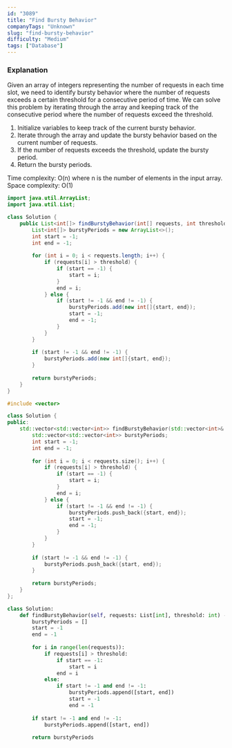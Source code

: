 ```yaml
---
id: "3089"
title: "Find Bursty Behavior"
companyTags: "Unknown"
slug: "find-bursty-behavior"
difficulty: "Medium"
tags: ["Database"]
---
```


### Explanation

Given an array of integers representing the number of requests in each time slot, we need to identify bursty behavior where the number of requests exceeds a certain threshold for a consecutive period of time. We can solve this problem by iterating through the array and keeping track of the consecutive period where the number of requests exceed the threshold.

1. Initialize variables to keep track of the current bursty behavior.
2. Iterate through the array and update the bursty behavior based on the current number of requests.
3. If the number of requests exceeds the threshold, update the bursty period.
4. Return the bursty periods.

Time complexity: O(n) where n is the number of elements in the input array.
Space complexity: O(1)
```java
import java.util.ArrayList;
import java.util.List;

class Solution {
    public List<int[]> findBurstyBehavior(int[] requests, int threshold) {
        List<int[]> burstyPeriods = new ArrayList<>();
        int start = -1;
        int end = -1;
        
        for (int i = 0; i < requests.length; i++) {
            if (requests[i] > threshold) {
                if (start == -1) {
                    start = i;
                }
                end = i;
            } else {
                if (start != -1 && end != -1) {
                    burstyPeriods.add(new int[]{start, end});
                    start = -1;
                    end = -1;
                }
            }
        }
        
        if (start != -1 && end != -1) {
            burstyPeriods.add(new int[]{start, end});
        }
        
        return burstyPeriods;
    }
}
```

```cpp
#include <vector>

class Solution {
public:
    std::vector<std::vector<int>> findBurstyBehavior(std::vector<int>& requests, int threshold) {
        std::vector<std::vector<int>> burstyPeriods;
        int start = -1;
        int end = -1;
        
        for (int i = 0; i < requests.size(); i++) {
            if (requests[i] > threshold) {
                if (start == -1) {
                    start = i;
                }
                end = i;
            } else {
                if (start != -1 && end != -1) {
                    burstyPeriods.push_back({start, end});
                    start = -1;
                    end = -1;
                }
            }
        }
        
        if (start != -1 && end != -1) {
            burstyPeriods.push_back({start, end});
        }
        
        return burstyPeriods;
    }
};
```

```python
class Solution:
    def findBurstyBehavior(self, requests: List[int], threshold: int) -> List[List[int]]:
        burstyPeriods = []
        start = -1
        end = -1
        
        for i in range(len(requests)):
            if requests[i] > threshold:
                if start == -1:
                    start = i
                end = i
            else:
                if start != -1 and end != -1:
                    burstyPeriods.append([start, end])
                    start = -1
                    end = -1
        
        if start != -1 and end != -1:
            burstyPeriods.append([start, end])
        
        return burstyPeriods
```